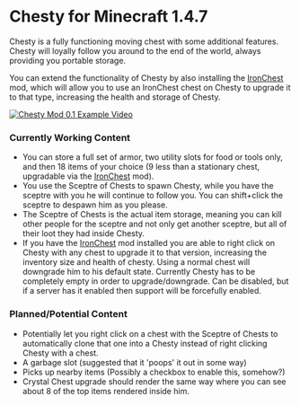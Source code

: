 # Chesty for Minecraft 1.4.7

Chesty is a fully functioning moving chest with some additional features. Chesty will loyally follow you around to the end of the world, always providing you portable storage.

You can extend the functionality of Chesty by also installing the [IronChest](https://github.com/cpw/ironchest/releases/tag/v5.1) mod, which will allow you to use an IronChest chest on Chesty to upgrade it to that type, increasing the health and storage of Chesty.

[![Chesty Mod 0.1 Example Video](https://img.youtube.com/vi/63oHPirTwLk/0.jpg)](https://www.youtube.com/watch?v=63oHPirTwLk)

### Currently Working Content
* You can store a full set of armor, two utility slots for food or tools only, and then 18 items of your choice (9 less than a stationary chest, upgradable via the [IronChest](https://github.com/cpw/ironchest/releases/tag/v5.1) mod).
* You use the Sceptre of Chests to spawn Chesty, while you have the sceptre with you he will continue to follow you. You can shift+click the sceptre to despawn him as you please.
* The Sceptre of Chests is the actual item storage, meaning you can kill other people for the sceptre and not only get another sceptre, but all of their loot they had inside Chesty.
* If you have the [IronChest](https://github.com/cpw/ironchest/releases/tag/v5.1) mod installed you are able to right click on Chesty with any chest to upgrade it to that version, increasing the inventory size and health of chesty. Using a normal chest will downgrade him to his default state. Currently Chesty has to be completely empty in order to upgrade/downgrade. Can be disabled, but if a server has it enabled then support will be forcefully enabled.

### Planned/Potential Content
* Potentially let you right click on a chest with the Sceptre of Chests to automatically clone that one into a Chesty instead of right clicking Chesty with a chest.
* A garbage slot (suggested that it 'poops' it out in some way)
* Picks up nearby items (Possibly a checkbox to enable this, somehow?)
* Crystal Chest upgrade should render the same way where you can see about 8 of the top items rendered inside him.
